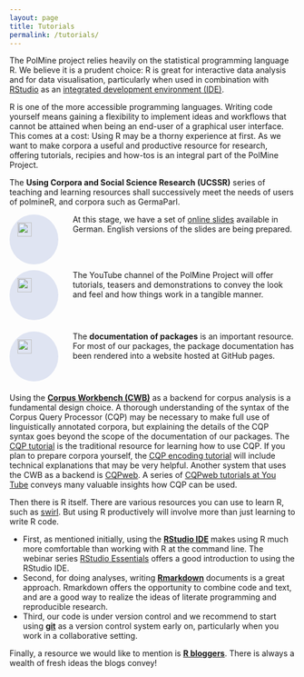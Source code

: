 ```yaml
---
layout: page
title: Tutorials
permalink: /tutorials/
---
```


The PolMine project relies heavily on the statistical programming language R. We believe it is a prudent choice: R is great for interactive data analysis and for data visualisation, particularly when used in combination with [RStudio](https://www.rstudio.com/) as an [integrated development environment (IDE)](https://en.wikipedia.org/wiki/Integrated_development_environment).

R is one of the more accessible programming languages. Writing code yourself means gaining a flexibility to implement ideas and workflows that cannot be attained when being an end-user of a graphical user interface. This comes at a cost: Using R may be a thorny experience at first. As we want to make corpora a useful and productive resource for research, offering tutorials, recipies and how-tos is an integral part of the PolMine Project.

The **Using Corpora and Social Science Research (UCSSR)** series of teaching and learning resources shall successively meet the needs of users of polmineR, and corpora such as GermaParl.

<div style="display: flex;">
    <div style="background-color: #dfe4f2; border-radius: 50%; height: 60px; width: 60px; padding: 1em; margin-right: 25px;">
    <img src="{{ "/assets/icons/glyphicons-479-blackboard.png" | prepend: site.baseurl }}" style="height: 25px; width: auto; display: padding-left: 5px; inline;align: middle; vertical-align: middle; "/>
    </div>
    <div style="flex:80%; display: inline;">
     At this stage, we have a set of <a href="https://polmine.github.io/UCSSR">online slides</a> available in German. English versions of the slides are being prepared.
     </div>
</div>

<div style="display: flex; margin-top: 10px; margin-bottom: 20px;">
    <div style="background-color: #dfe4f2; border-radius: 50%; height: 60px; width: 60px; padding: 1em; margin-right: 25px;">
      <img src="{{ "/assets/icons/youtube.png" | prepend: site.baseurl }}" style="height: 25px; width: auto; display: padding-left: 5px; inline;align: middle; vertical-align: middle; "/>
    </div>
    <div style="flex:80%; display: inline;">
     The YouTube channel of the PolMine Project will offer tutorials, teasers and demonstrations to convey the look and feel and how things work in a tangible manner.
     </div>
</div>


<div style="display: flex; margin-top: 10px; margin-bottom: 20px;">
    <div style="background-color: #dfe4f2; border-radius: 50%; height: 60px; width: 60px; padding: 1em; margin-right: 25px;">
    <img src="{{ "/assets/icons/Octicons-file-text.svg" | prepend: site.baseurl }}" style="height: 25px; width: auto; display: padding-left: 5px; inline;align: middle; vertical-align: middle; "/>
    </div>
    <div style="flex:80%; display: inline;">
     The <b>documentation of packages</b> is an important resource. For most of our packages, the package documentation has been rendered into a website hosted at GitHub pages.
     </div>
</div>


Using the **[Corpus Workbench (CWB)](http://cwb.sourceforge.net/)** as a backend for corpus analysis is a fundamental design choice. A thorough understanding of the syntax of the Corpus Query Processor (CQP) may be necessary to make full use of linguistically annotated corpora, but explaining the details of the CQP syntax goes beyond the scope of the documentation of our packages. The [CQP tutorial](http://cwb.sourceforge.net/files/CQP_Tutorial.pdf) is the traditional resource for learning how to use CQP. If you plan to prepare corpora yourself, the [CQP encoding tutorial](http://cwb.sourceforge.net/files/CWB_Encoding_Tutorial.pdf) will include technical explanations that may be very helpful. Another system that uses the CWB as a backend is [CQPweb](http://cwb.sourceforge.net/cqpweb.php). A series of [CQPweb tutorials at You Tube](https://www.youtube.com/user/corpusworkbench) conveys many valuable insights how CQP can be used.

Then there is R itself. There are various resources you can use to learn R, such as [swirl](https://swirlstats.com/). But using R productively will involve more than just learning to write R code.

  - First, as mentioned initially, using the **[RStudio IDE](https://www.rstudio.com/)** makes using R much more comfortable than working with R at the command line. The webinar series [RStudio Essentials](https://www.rstudio.com/resources/webinars/rstudio-essentials-webinar-series-part-1/) offers a good introduction to using the RStudio IDE.
  - Second, for doing analyses, writing **[Rmarkdown](https://rmarkdown.rstudio.com/)** documents is a great approach. Rmarkdown offers the opportunity to combine code and text, and are a good way to realize the ideas of literate programming and reproducible research.
  - Third, our code is under version control and we recommend to start using **[git](https://git-scm.com/)** as a version control system early on, particularly when you work in a collaborative setting.

Finally, a resource we would like to mention is **[R bloggers](http://www.r-bloggers.com/)**. There is always a wealth of fresh ideas the blogs convey!







